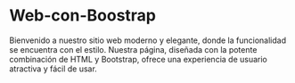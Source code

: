 # Web-con-Boostrap
Bienvenido a nuestro sitio web moderno y elegante, donde la funcionalidad se encuentra con el estilo. Nuestra página, diseñada con la potente combinación de HTML y Bootstrap, ofrece una experiencia de usuario atractiva y fácil de usar.
